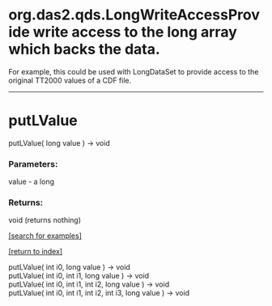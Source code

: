 # org.das2.qds.LongWriteAccessProvide write access to the long array which backs the data.
 For example, this could be used with LongDataSet to 
 provide access to the original TT2000 values of a 
 CDF file.
***
<a name="putLValue"></a>
# putLValue
putLValue( long value ) &rarr; void



### Parameters:
value - a long

### Returns:
void (returns nothing)


<a href="https://github.com/autoplot/dev/search?q=putLValue&unscoped_q=putLValue">[search for examples]</a>

<a href="https://github.com/autoplot/documentation/blob/master/javadoc/index-all.md">[return to index]</a>

putLValue( int i0, long value ) &rarr; void<br>
putLValue( int i0, int i1, long value ) &rarr; void<br>
putLValue( int i0, int i1, int i2, long value ) &rarr; void<br>
putLValue( int i0, int i1, int i2, int i3, long value ) &rarr; void<br>
